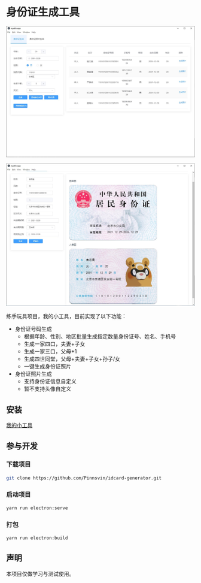 # 身份证生成工具

![](./images/home.jpg)

![](./images/idcard-image.jpg)

练手玩具项目，我的小工具，目前实现了以下功能：

* 身份证号码生成
  * 根据年龄、性别、地区批量生成指定数量身份证号、姓名、手机号
  * 生成一家四口，夫妻+子女
  * 生成一家三口，父母+1
  * 生成四世同堂，父母+夫妻+子女+孙子/女
  * 一键生成身份证照片
* 身份证照片生成
  * 支持身份证信息自定义
  * 暂不支持头像自定义

## 安装

[我的小工具](https://github.com/Pinnsvin/idcard-generator/releases)


## 参与开发

### 下载项目
```bash
git clone https://github.com/Pinnsvin/idcard-generator.git
```

### 启动项目
```bash 
yarn run electron:serve
```

### 打包
```bash
yarn run electron:build
```

## 声明
本项目仅做学习与测试使用。